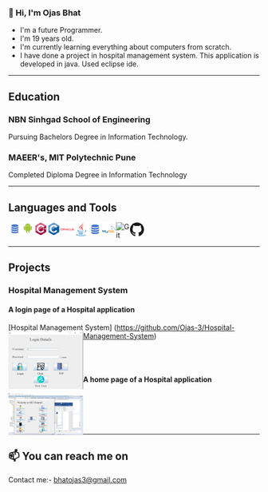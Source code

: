 ### 👋 Hi, I'm Ojas Bhat
- I'm a future Programmer.
- I'm 19 years old.
- I'm currently learning everything about computers from scratch.
- I have done a project in hospital management system. This application is developed in java. Used eclipse ide.

---

## Education
### NBN Sinhgad School of Engineering
Pursuing Bachelors Degree in Information Technology.

### MAEER's, MIT Polytechnic Pune
Completed Diploma Degree in Information Technology

---

## Languages and Tools
[<img align="left" alt="SQL" width="26px" src="https://raw.githubusercontent.com/github/explore/80688e429a7d4ef2fca1e82350fe8e3517d3494d/topics/sql/sql.png" />][SQL]

[<img align="left" alt="android" width="26px" src="https://raw.githubusercontent.com/devicons/devicon/master/icons/android/android-original-wordmark.svg" />][android]

[<img align="left" alt="c++" width="26px" src="https://raw.githubusercontent.com/devicons/devicon/master/icons/cplusplus/cplusplus-original.svg" />][c++]

[<img align="left" alt="c" width="26px" src="https://raw.githubusercontent.com/devicons/devicon/master/icons/c/c-original.svg" />][c]

[<img align="left" alt="oracle" width="28px" src="https://raw.githubusercontent.com/devicons/devicon/master/icons/oracle/oracle-original.svg" />][oracle]

[<img align="left" alt="Java" width="28px" src="https://raw.githubusercontent.com/devicons/devicon/master/icons/java/java-original.svg" />][Java]

[<img align="left" alt="SQL" width="28px" src="https://raw.githubusercontent.com/github/explore/80688e429a7d4ef2fca1e82350fe8e3517d3494d/topics/sql/sql.png" />][SQL]

[<img align="left" alt="MySQL" width="28px" src="https://raw.githubusercontent.com/devicons/devicon/master/icons/mysql/mysql-original-wordmark.svg" />][MySQL]

[<img align="left" alt="Git" width="28px" src="https://www.vectorlogo.zone/logos/git-scm/git-scm-icon.svg" />][Git]

[<img align="left" alt="GitHub" width="28px" src="https://raw.githubusercontent.com/github/explore/78df643247d429f6cc873026c0622819ad797942/topics/github/github.png" />][GitHub]

<br>
</br>

---

## Projects
### Hospital Management System
#### A login page of a Hospital application
[Hospital Management System] (https://github.com/Ojas-3/Hospital-Management-System)
<img align="left" alt="Hospital | Screenshot 1" width="150px" src="https://raw.githubusercontent.com/Ojas-3/Ojas-3/main/Ojas-3/Ojas-3/images/login.png" /><br><br><br><br>

#### A home page of a Hospital application
<img align="left" alt="Hospital | Screenshot 2" width="150px" src="https://raw.githubusercontent.com/Ojas-3/Ojas-3/main/Ojas-3/Ojas-3/images/home.png" /><br><br><br><br>

---

## 📫 You can reach me on
Contact me:-
bhatojas3@gmail.com


[GitHub]: https://github.com/Ojas-3/
[Git]: https://git-scm.com/
[MySQL]: https://www.mysql.com/
[SQL]: https://www.mysql.com/
[Java]: https://www.javascript.com/
[android]: https://developer.android.com/studio
[c]: https://www.javatpoint.com/c-programming-language-tutorial
[oracle]: https://www.oracle.com/in/index.html
[c++]: https://www.w3schools.com/CPP/default.asp

